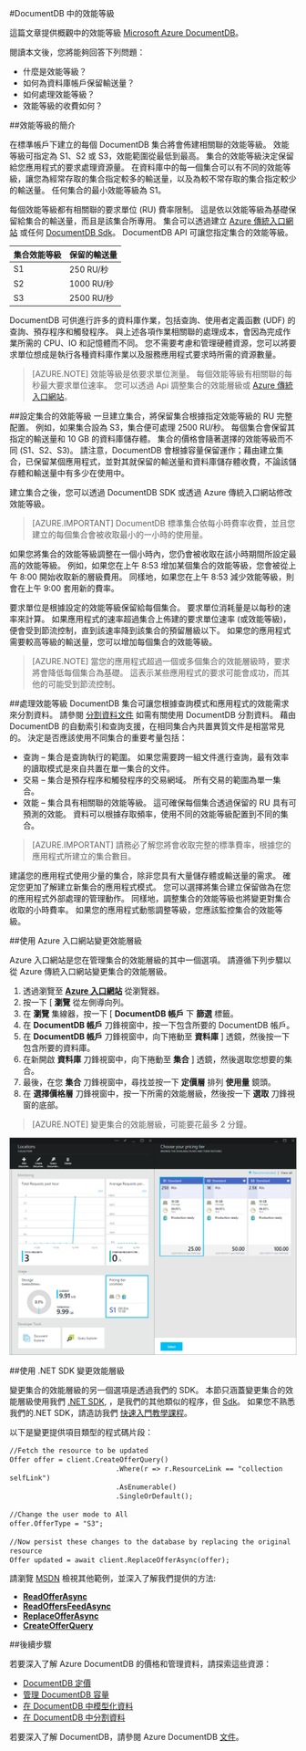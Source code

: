<properties 
    pageTitle="DocumentDB 中的效能等級 | Microsoft Azure" 
    description="了解 DocumentDB 中的效能等級如何可讓您依每個集合為基礎保留輸送量。" 
    services="documentdb" 
    authors="johnfmacintyre" 
    manager="jhubbard" 
    editor="monicar" 
    documentationCenter=""/>

<tags 
    ms.service="documentdb" 
    ms.workload="data-services" 
    ms.tgt_pltfrm="na" 
    ms.devlang="na" 
    ms.topic="article" 
    ms.date="10/16/2015" 
    ms.author="johnmac"/>

#DocumentDB 中的效能等級

這篇文章提供概觀中的效能等級 [Microsoft Azure DocumentDB](http://azure.microsoft.com/services/documentdb/)。 

閱讀本文後，您將能夠回答下列問題：  

-   什麼是效能等級？
-   如何為資料庫帳戶保留輸送量？
-   如何處理效能等級？
-   效能等級的收費如何？

##效能等級的簡介

在標準帳戶下建立的每個 DocumentDB 集合將會佈建相關聯的效能等級。 效能等級可指定為 S1、S2 或 S3，效能範圍從最低到最高。 集合的效能等級決定保留給您應用程式的要求處理資源量。 在資料庫中的每一個集合可以有不同的效能等級，讓您為經常存取的集合指定較多的輸送量，以及為較不常存取的集合指定較少的輸送量。 任何集合的最小效能等級為 S1。

每個效能等級都有相關聯的要求單位 (RU) 費率限制。 這是依以效能等級為基礎保留給集合的輸送量，而且是該集合所專用。 集合可以透過建立 [Azure 傳統入口網站](http://portal.azure.com) 或任何 [DocumentDB Sdk](https://msdn.microsoft.com/library/azure/dn781482.aspx)。 DocumentDB API 可讓您指定集合的效能等級。 

集合效能等級|保留的輸送量
---|---
S1|250 RU/秒
S2|1000 RU/秒
S3|2500 RU/秒

DocumentDB 可供進行許多的資料庫作業，包括查詢、使用者定義函數 (UDF) 的查詢、預存程序和觸發程序。 與上述各項作業相關聯的處理成本，會因為完成作業所需的 CPU、IO 和記憶體而不同。 您不需要考慮和管理硬體資源，您可以將要求單位想成是執行各種資料庫作業以及服務應用程式要求時所需的資源數量。

> [AZURE.NOTE] 效能等級是依要求單位測量。 每個效能等級有相關聯的每秒最大要求單位速率。 您可以透過 Api 調整集合的效能層級或 [Azure 傳統入口網站](https://portal.azure.com/)。

##設定集合的效能等級
一旦建立集合，將保留集合根據指定效能等級的 RU 完整配置。 例如，如果集合設為 S3，集合便可處理 2500 RU/秒。 每個集合會保留其指定的輸送量和 10 GB 的資料庫儲存體。 集合的價格會隨著選擇的效能等級而不同 (S1、S2、S3)。 請注意，DocumentDB 會根據容量保留運作；藉由建立集合，已保留某個應用程式，並對其就保留的輸送量和資料庫儲存體收費，不論該儲存體和輸送量中有多少在使用中。

建立集合之後，您可以透過 DocumentDB SDK 或透過 Azure 傳統入口網站修改效能等級。 

> [AZURE.IMPORTANT] DocumentDB 標準集合依每小時費率收費，並且您建立的每個集合會被收取最小的一小時的使用量。 

如果您將集合的效能等級調整在一個小時內，您仍會被收取在該小時期間所設定最高的效能等級。 例如，如果您在上午 8:53 增加某個集合的效能等級，您會被從上午 8:00 開始收取新的層級費用。 同樣地，如果您在上午 8:53 減少效能等級，則會在上午 9:00 套用新的費率。

要求單位是根據設定的效能等級保留給每個集合。 要求單位消耗量是以每秒的速率來計算。 如果應用程式的速率超過集合上佈建的要求單位速率 (或效能等級)，便會受到節流控制，直到該速率降到該集合的預留層級以下。 如果您的應用程式需要較高等級的輸送量，您可以增加每個集合的效能等級。

> [AZURE.NOTE] 當您的應用程式超過一個或多個集合的效能層級時，要求將會降低每個集合為基礎。 這表示某些應用程式的要求可能會成功，而其他的可能受到節流控制。

##處理效能等級
DocumentDB 集合可讓您根據查詢模式和應用程式的效能需求來分割資料。 請參閱 [分割資料文件](documentdb-partition-data.md) 如需有關使用 DocumentDB 分割資料。 藉由 DocumentDB 的自動索引和查詢支援，在相同集合內共置異質文件是相當常見的。 決定是否應該使用不同集合的重要考量包括：

- 查詢 – 集合是查詢執行的範圍。 如果您需要跨一組文件進行查詢，最有效率的讀取模式是來自共置在單一集合的文件。
- 交易 – 集合是預存程序和觸發程序的交易網域。 所有交易的範圍為單一集合。 
- 效能 – 集合具有相關聯的效能等級。 這可確保每個集合透過保留的 RU 具有可預測的效能。 資料可以根據存取頻率，使用不同的效能等級配置到不同的集合。

> [AZURE.IMPORTANT] 請務必了解您將會收取完整的標準費率，根據您的應用程式所建立的集合數目。

建議您的應用程式使用少量的集合，除非您具有大量儲存體或輸送量的需求。 確定您更加了解建立新集合的應用程式模式。 您可以選擇將集合建立保留做為在您的應用程式外部處理的管理動作。 同樣地，調整集合的效能等級也將變更對集合收取的小時費率。 如果您的應用程式動態調整等級，您應該監控集合的效能等級。

##使用 Azure 入口網站變更效能層級

Azure 入口網站是您在管理集合的效能層級的其中一個選項。 請遵循下列步驟以從 Azure 傳統入口網站變更集合的效能層級。

1. 透過瀏覽至 [**Azure 入口網站**](https://portal.azure.com) 從瀏覽器。
2. 按一下 [ **瀏覽** 從左側導向列。
3. 在 **瀏覽** 集線器，按一下 [ **DocumentDB 帳戶** 下 **篩選** 標籤。
4. 在 **DocumentDB 帳戶** 刀鋒視窗中，按一下包含所要的 DocumentDB 帳戶。
5. 在 **DocumentDB 帳戶** 刀鋒視窗中，向下捲動至 **資料庫** ] 透鏡，然後按一下包含所要的資料庫。 
6. 在新開啟 **資料庫** 刀鋒視窗中，向下捲動至 **集合** ] 透鏡，然後選取您想要的集合。
7. 最後，在您 **集合** 刀鋒視窗中，尋找並按一下 **定價層** 排列 **使用量** 鏡頭。
8. 在 **選擇價格層** 刀鋒視窗中，按一下所需的效能層級，然後按一下 **選取** 刀鋒視窗的底部。 

>[AZURE.NOTE] 變更集合的效能層級，可能要花最多 2 分鐘。

![變更定價層][1]

##使用 .NET SDK 變更效能層級

變更集合的效能層級的另一個選項是透過我們的 SDK。 本節只涵蓋變更集合的效能層級使用我們 [.NET SDK](https://msdn.microsoft.com/library/azure/dn948556.aspx), ，是我們的其他類似的程序，但 [Sdk](https://msdn.microsoft.com/library/azure/dn781482.aspx)。 如果您不熟悉我們的.NET SDK，請造訪我們 [快速入門教學課程](documentdb-get-started.md)。

以下是變更提供項目類型的程式碼片段：

    //Fetch the resource to be updated
    Offer offer = client.CreateOfferQuery()
                              .Where(r => r.ResourceLink == "collection selfLink")    
                              .AsEnumerable()
                              .SingleOrDefault();
                              
    //Change the user mode to All
    offer.OfferType = "S3";
                        
    //Now persist these changes to the database by replacing the original resource
    Offer updated = await client.ReplaceOfferAsync(offer);

請瀏覽 [MSDN](https://msdn.microsoft.com/library/azure/microsoft.azure.documents.client.documentclient.aspx) 檢視其他範例，並深入了解我們提供的方法: 

- [**ReadOfferAsync**](https://msdn.microsoft.com/library/azure/microsoft.azure.documents.client.documentclient.readofferasync.aspx)
- [**ReadOffersFeedAsync**](https://msdn.microsoft.com/library/azure/microsoft.azure.documents.client.documentclient.readoffersfeedasync.aspx)
- [**ReplaceOfferAsync**](https://msdn.microsoft.com/library/azure/microsoft.azure.documents.client.documentclient.replaceofferasync.aspx)
- [**CreateOfferQuery**](https://msdn.microsoft.com/library/azure/microsoft.azure.documents.linq.documentqueryable.createofferquery.aspx) 

##後續步驟

若要深入了解 Azure DocumentDB 的價格和管理資料，請探索這些資源：
 
- [DocumentDB 定價](http://azure.microsoft.com/pricing/details/documentdb/)
- [管理 DocumentDB 容量](documentdb-manage.md) 
- [在 DocumentDB 中模型化資料](documentdb-modeling-data.md)
- [在 DocumentDB 中分割資料](documentdb-partition-data.md)

若要深入了解 DocumentDB，請參閱 Azure DocumentDB [文件](http://azure.microsoft.com/documentation/services/documentdb/)。 

[1]: ./media/documentdb-performance-levels/img1.png 

